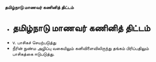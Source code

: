 **தமிழ்நாடு மாணவர் கணினித் திட்டம்**
- # தமிழ்நாடு மாணவர் கணினித் திட்டம்
- v. பாசிகச் செயற்படுத்து
- நீரின் நுண்ம அழிப்பு வகையிலும் கனிவிளைவிலிருந்து தங்கம் பிரிப்பதிலும் பாசிகத்கை ஈடுபடுத்து.

